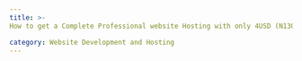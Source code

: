 ```yaml
---
title: >-
How to get a Complete Professional website Hosting with only 4USD (N1300)

category: Website Development and Hosting
---
```

